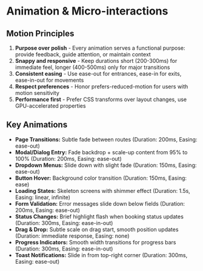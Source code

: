# Animation & Micro-interactions

## Motion Principles

1. **Purpose over polish** - Every animation serves a functional purpose: provide feedback, guide attention, or maintain context
2. **Snappy and responsive** - Keep durations short (200-300ms) for immediate feel, longer (400-500ms) only for major transitions
3. **Consistent easing** - Use ease-out for entrances, ease-in for exits, ease-in-out for movements
4. **Respect preferences** - Honor prefers-reduced-motion for users with motion sensitivity
5. **Performance first** - Prefer CSS transforms over layout changes, use GPU-accelerated properties

## Key Animations

- **Page Transitions:** Subtle fade between routes (Duration: 200ms, Easing: ease-out)
- **Modal/Dialog Entry:** Fade backdrop + scale-up content from 95% to 100% (Duration: 200ms, Easing: ease-out)
- **Dropdown Menus:** Slide down with slight fade (Duration: 150ms, Easing: ease-out)
- **Button Hover:** Background color transition (Duration: 150ms, Easing: ease)
- **Loading States:** Skeleton screens with shimmer effect (Duration: 1.5s, Easing: linear, infinite)
- **Form Validation:** Error messages slide down below fields (Duration: 200ms, Easing: ease-out)
- **Status Changes:** Brief highlight flash when booking status updates (Duration: 300ms, Easing: ease-in-out)
- **Drag & Drop:** Subtle scale on drag start, smooth position updates (Duration: immediate response, Easing: none)
- **Progress Indicators:** Smooth width transitions for progress bars (Duration: 300ms, Easing: ease-in-out)
- **Toast Notifications:** Slide in from top-right corner (Duration: 300ms, Easing: ease-out)
